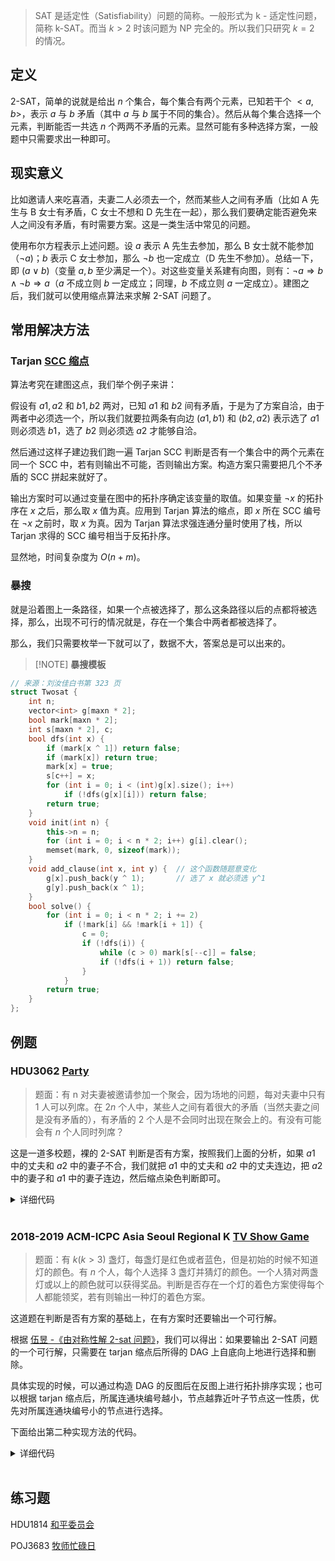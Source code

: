 > SAT 是适定性（Satisfiability）问题的简称。一般形式为 k - 适定性问题，简称 k-SAT。而当 $k>2$ 时该问题为 NP 完全的。所以我们只研究 $k=2$ 的情况。

## 定义

2-SAT，简单的说就是给出 $n$ 个集合，每个集合有两个元素，已知若干个 $<a,b>$，表示 $a$ 与 $b$ 矛盾（其中 $a$ 与 $b$ 属于不同的集合）。然后从每个集合选择一个元素，判断能否一共选 $n$ 个两两不矛盾的元素。显然可能有多种选择方案，一般题中只需要求出一种即可。

## 现实意义

比如邀请人来吃喜酒，夫妻二人必须去一个，然而某些人之间有矛盾（比如 A 先生与 B 女士有矛盾，C 女士不想和 D 先生在一起），那么我们要确定能否避免来人之间没有矛盾，有时需要方案。这是一类生活中常见的问题。

使用布尔方程表示上述问题。设 $a$ 表示 A 先生去参加，那么 B 女士就不能参加（$\neg a$)；$b$ 表示 C 女士参加，那么 $\neg b$ 也一定成立（D 先生不参加）。总结一下，即 $(a \vee b)$（变量 $a, b$ 至少满足一个）。对这些变量关系建有向图，则有：$\neg a\Rightarrow b\wedge\neg b\Rightarrow a$（$a$ 不成立则 $b$ 一定成立；同理，$b$ 不成立则 $a$ 一定成立）。建图之后，我们就可以使用缩点算法来求解 2-SAT 问题了。

## 常用解决方法

### Tarjan [SCC 缩点](graph/scc.md)

算法考究在建图这点，我们举个例子来讲：

假设有 ${a1,a2}$ 和 ${b1,b2}$ 两对，已知 $a1$ 和 $b2$ 间有矛盾，于是为了方案自洽，由于两者中必须选一个，所以我们就要拉两条有向边 $(a1,b1)$ 和 $(b2,a2)$ 表示选了 $a1$ 则必须选 $b1$，选了 $b2$ 则必须选 $a2$ 才能够自洽。

然后通过这样子建边我们跑一遍 Tarjan SCC 判断是否有一个集合中的两个元素在同一个 SCC 中，若有则输出不可能，否则输出方案。构造方案只需要把几个不矛盾的 SCC 拼起来就好了。

输出方案时可以通过变量在图中的拓扑序确定该变量的取值。如果变量 $\neg x$ 的拓扑序在 $x$ 之后，那么取 $x$ 值为真。应用到 Tarjan 算法的缩点，即 $x$ 所在 SCC 编号在 $\neg x$ 之前时，取 $x$ 为真。因为 Tarjan 算法求强连通分量时使用了栈，所以 Tarjan 求得的 SCC 编号相当于反拓扑序。

显然地，时间复杂度为 $O(n+m)$。

### 暴搜

就是沿着图上一条路径，如果一个点被选择了，那么这条路径以后的点都将被选择，那么，出现不可行的情况就是，存在一个集合中两者都被选择了。

那么，我们只需要枚举一下就可以了，数据不大，答案总是可以出来的。

> [!NOTE] **暴搜模板**
```cpp
// 来源：刘汝佳白书第 323 页
struct Twosat {
    int n;
    vector<int> g[maxn * 2];
    bool mark[maxn * 2];
    int s[maxn * 2], c;
    bool dfs(int x) {
        if (mark[x ^ 1]) return false;
        if (mark[x]) return true;
        mark[x] = true;
        s[c++] = x;
        for (int i = 0; i < (int)g[x].size(); i++)
            if (!dfs(g[x][i])) return false;
        return true;
    }
    void init(int n) {
        this->n = n;
        for (int i = 0; i < n * 2; i++) g[i].clear();
        memset(mark, 0, sizeof(mark));
    }
    void add_clause(int x, int y) {  // 这个函数随题意变化
        g[x].push_back(y ^ 1);       // 选了 x 就必须选 y^1
        g[y].push_back(x ^ 1);
    }
    bool solve() {
        for (int i = 0; i < n * 2; i += 2)
            if (!mark[i] && !mark[i + 1]) {
                c = 0;
                if (!dfs(i)) {
                    while (c > 0) mark[s[--c]] = false;
                    if (!dfs(i + 1)) return false;
                }
            }
        return true;
    }
};
```

## 例题

### **HDU3062 [Party](http://acm.hdu.edu.cn/showproblem.php?pid=3062)**

> 题面：有 n 对夫妻被邀请参加一个聚会，因为场地的问题，每对夫妻中只有 $1$ 人可以列席。在 $2n$ 个人中，某些人之间有着很大的矛盾（当然夫妻之间是没有矛盾的），有矛盾的 $2$ 个人是不会同时出现在聚会上的。有没有可能会有 $n$ 个人同时列席？

这是一道多校题，裸的 2-SAT 判断是否有方案，按照我们上面的分析，如果 $a1$ 中的丈夫和 $a2$ 中的妻子不合，我们就把 $a1$ 中的丈夫和 $a2$ 中的丈夫连边，把 $a2$ 中的妻子和 $a1$ 中的妻子连边，然后缩点染色判断即可。



<details>
<summary>详细代码</summary>
<!-- tabs:start -->

##### **C++**

```cpp
```

##### **Python**

```python
```

<!-- tabs:end -->
</details>

<br>

### **2018-2019 ACM-ICPC Asia Seoul Regional K [TV Show Game](http://codeforces.com/gym/101987)**

> 题面：有 $k(k>3)$ 盏灯，每盏灯是红色或者蓝色，但是初始的时候不知道灯的颜色。有 $n$ 个人，每个人选择 3 盏灯并猜灯的颜色。一个人猜对两盏灯或以上的颜色就可以获得奖品。判断是否存在一个灯的着色方案使得每个人都能领奖，若有则输出一种灯的着色方案。

这道题在判断是否有方案的基础上，在有方案时还要输出一个可行解。

根据 [伍昱 -《由对称性解 2-sat 问题》](https://wenku.baidu.com/view/31fd7200bed5b9f3f90f1ce2.html)，我们可以得出：如果要输出 2-SAT 问题的一个可行解，只需要在 tarjan 缩点后所得的 DAG 上自底向上地进行选择和删除。

具体实现的时候，可以通过构造 DAG 的反图后在反图上进行拓扑排序实现；也可以根据 tarjan 缩点后，所属连通块编号越小，节点越靠近叶子节点这一性质，优先对所属连通块编号小的节点进行选择。

下面给出第二种实现方法的代码。



<details>
<summary>详细代码</summary>
<!-- tabs:start -->

##### **C++**

```cpp
```

##### **Python**

```python
```

<!-- tabs:end -->
</details>

<br>

## 练习题

HDU1814 [和平委员会](http://acm.hdu.edu.cn/showproblem.php?pid=1814)

POJ3683 [牧师忙碌日](http://poj.org/problem?id=3683)
